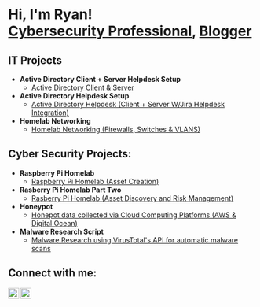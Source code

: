 <h1>Hi, I'm Ryan! <br/><a href="https://www.linkedin.com/in/ryan-smallcalder-126b55217/">Cybersecurity Professional</a>, <a href="https://itwoznotme.github.io/">Blogger</a></h1>


<h2> IT Projects </h2>

- <b> Active Directory Client + Server Helpdesk Setup </b>
  - [Active Directory Client & Server](https://itwoznotme.github.io/2023/09/03/HomeLab-ActiveDirectory.html)
- <b> Active Directory Helpdesk Setup </b>
  - [Active Directory Helpdesk (Client + Server W/Jira Helpdesk Integration)](https://itwoznotme.github.io/2024/02/01/Active-Directory-Jira.html)
- <b> Homelab Networking </b>
  - [Homelab Networking (Firewalls, Switches & VLANS)](https://itwoznotme.github.io/2024/06/08/Home-Networking.html)

<h2> Cyber Security Projects:</h2>

- <b>Raspberry Pi Homelab </b>
  - [Raspberry Pi Homelab (Asset Creation)](https://itwoznotme.github.io/2024/04/07/Home-Lab-Asset.html)
- <b>Rasberry Pi Homelab Part Two </b>
  - [Rasberry Pi Homelab (Asset Discovery and Risk Management)](https://itwoznotme.github.io/2024/04/08/Asset-Discovery-and-Risk-Management.html)
- <b> Honeypot </b>
  - [Honepot data collected via Cloud Computing Platforms (AWS & Digital Ocean)](https://itwoznotme.github.io/2023/09/03/HomeLab-ActiveDirectory.html)
- <b> Malware Research Script </b>
  - [Malware Research using VirusTotal's API for automatic malware scans](https://itwoznotme.github.io/2023/09/03/HomeLab-ActiveDirectory.html)

<h2> Connect with me:</h2>

[<img align="left" alt="JoshMadakor | Twitter" width="22px" src="https://cdn.jsdelivr.net/npm/simple-icons@v3/icons/twitter.svg" />][twitter]
[<img align="left" alt="JoshMadakor | LinkedIn" width="22px" src="https://cdn.jsdelivr.net/npm/simple-icons@v3/icons/linkedin.svg" />][linkedin]


[twitter]: https://twitter.com/ItWozNotMee
[linkedin]: https://www.linkedin.com/in/ryan-smallcalder-126b55217/

